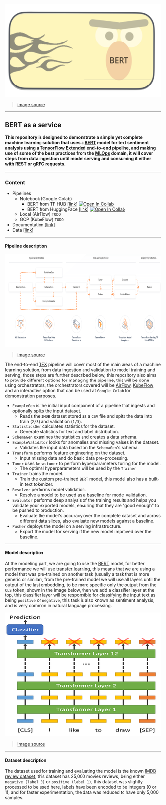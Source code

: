 <img src="https://github.com/dimitreOliveira/bert-as-a-service_TFX/blob/main/Assets/bert_icon.png?raw=true" width="800" height="300">

> [image source](https://jalammar.github.io/illustrated-bert/)

---

## BERT as a service

#### This repository is designed to demonstrate a simple yet complete machine learning solution that uses a [BERT](https://github.com/google-research/bert) model for text sentiment analysis using a [TensorFlow Extended](https://www.tensorflow.org/tfx) end-to-end pipeline, and making use of some of the best practices from the [MLOps](https://en.wikipedia.org/wiki/MLOps) domain, it will cover steps from data ingestion until model serving and consuming it either with REST or gRPC requests.

---



### Content
- Pipelines
  - Notebook (Google Colab)
    - BERT from TF HUB [[link]](<./Pipeline/Notebook (Google Colab)/BERT_as_a_service_TFX_Colab_(TF_HUB).ipynb>) [![Open In Collab](https://colab.research.google.com/assets/colab-badge.svg)](https://colab.research.google.com/drive/1T1OmeCD2jB2QLz_1VhpeaTdfq77c0Hxm?usp=sharing)
    - BERT from HuggingFace [[link]](<./Pipeline/Notebook (Google Colab)/BERT_as_a_service_TFX_Colab_(HuggingFace).ipynb>) [![Open In Collab](https://colab.research.google.com/assets/colab-badge.svg)](https://colab.research.google.com/drive/1XE5HqqMUihxX3DD7gsejYRmv5aUDRCyG?usp=sharing)
  - Local (AirFlow) `TODO`
  - GCP (KubeFlow) `TODO`
- Documentation [[link]](https://github.com/dimitreOliveira/bert-as-a-service_TFX/tree/main/Documentation)
- Data [[link]](https://github.com/dimitreOliveira/bert-as-a-service_TFX/tree/main/Data)

---

#### Pipeline description

<img src="https://github.com/dimitreOliveira/bert-as-a-service_TFX/blob/main/Assets/tfx_diagram.png?raw=true" width="1000" height="300">

> [image source](https://www.tensorflow.org/tfx)

The end-to-end [TFX](https://www.tensorflow.org/tfx) pipeline will cover most of the main areas of a machine learning solution, from data ingestion and validation to model training and serving, those steps are further described below, this repository also aims to provide different options for managing the pipeline, this will be done using orchestrators, the orchestrators covered will be [AirFlow](https://airflow.apache.org/), [KubeFlow](https://www.kubeflow.org/) and an interactive option that can be used at `Google Colab` for demonstration purposes.

- `ExampleGen` is the initial input component of a pipeline that ingests and optionally splits the input dataset.
  - Reads the `IMDB` dataset stored as a `CSV` file and spits the data into train (`2/3`) and validation (`1/3`).
- `StatisticsGen` calculates statistics for the dataset.
  - Generate statistics for text and label distribution.
- `SchemaGen` examines the statistics and creates a data schema.
- `ExampleValidator` looks for anomalies and missing values in the dataset.
  - Validates the input data based on the `SchemaGen`'s schema.
- `Transform` performs feature engineering on the dataset.
  - Input missing data and do basic data pre-processing.
- `Tuner` uses `kerastuner` to perform hyperparameters tuning for the model.
  - The optimal hyperparameters will be used by the `Trainer`
- `Trainer` trains the model.
  - Train the custom pre-trained `BERT` model, this model also has a built-in text tokenizer.
- `Resolver` performs model validation.
  - Resolve a model to be used as a baseline for model validation.
- `Evaluator` performs deep analysis of the training results and helps you validate your exported models, ensuring that they are "good enough" to be pushed to production.
  - Evaluate the model's accuracy over the complete dataset and across different data slices, also evaluate new models against a baseline.
- `Pusher` deploys the model on a serving infrastructure.
  - Export the model for serving if the new model improved over the baseline.

---

#### Model description

At the modeling part, we are going to use the [BERT](https://github.com/google-research/bert) model, for better performance we will use [transfer learning](https://en.wikipedia.org/wiki/Transfer_learning), this means that we are using a model that was pre-trained on another task (usually a task that is more generic or similar), from the pre-trained model we will use all layers until the output of the last embedding, to be more specific only the output from the `CLS` token, shown in the image below, then we add a classifier layer at the top, this classifier layer will be responsible for classifying the input text as being `positive` or `negative`, this task is also known as sentiment analysis, and is very common in natural language processing.

<img src="https://github.com/dimitreOliveira/bert-as-a-service_TFX/blob/main/Assets/bert_sent_diagram.png?raw=true" width="600" height="400">

> [image source](https://github.com/chrisjmccormick/chrisjmccormick.github.io/blob/master/_posts/2019-07-22-BERT-fine-tuning.md)

---

#### Dataset description

The dataset used for training and evaluating the model is the known [IMDB review dataset](https://ai.stanford.edu/~amaas/data/sentiment/), this dataset has 25,000 movies reviews, being either `negative (label 0)` or `positive (label 1)`, this dataset was slightly processed to be used here, labels have been encoded to be integers (0 or 1), and for faster experimentation, the data was reduced to have only 5,000 samples.
